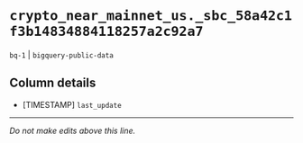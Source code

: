 # `crypto_near_mainnet_us._sbc_58a42c1f3b14834884118257a2c92a7`
`bq-1` | `bigquery-public-data`

## Column details
* [TIMESTAMP] `last_update`

-------------------------------------------------------------------------------
*Do not make edits above this line.*
